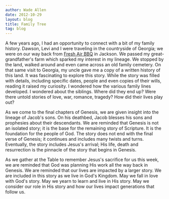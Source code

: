 ```yaml
---
author: Wade Allen
date: 2012-10-29
layout: blog
title: Family Tree
tag: blog
---
```


A few years ago, I had an opportunity to connect with a bit of my family history. Dawson, Levi and I were traveling in the countryside of Georgia; we were on our way back from [Fresh Air BBQ](http://www.freshairbarbecue.com/ "Home - Fresh Air Barbeque") in Jackson. We passed my great-grandfather's farm which sparked my interest in my lineage. We stopped by the land, walked around and even came across an old family cemetery. On that same visit to Georgia, my uncle gave me a copy of a written history of this land. It was fascinating to explore this story. While the story was filled with details, including specific dates, people and even copies of their wills, reading it raised my curiosity. I wondered how the various family lines developed. I wondered about the siblings. Where did they end up? Were there untold stories of love, war, romance, tragedy? How did their lives play out?

As we come to the final chapters of Genesis, we are given insight into the lineage of Jacob's sons. On his deathbed, Jacob blesses his sons and prophesies about their descendants. We are reminded that Genesis is not an isolated story; it is the base for the remaining story of Scripture. It is the foundation for the people of God. The story does not end with the final verse of Genesis; it continues and includes many twists and turns. Eventually, the story includes Jesus's arrival; His life, death and resurrection is the pinnacle of the story that begins in Genesis.

As we gather at the Table to remember Jesus's sacrifice for us this week, we are reminded that God was planning His work all the way back in Genesis. We are reminded that our lives are impacted by a larger story. We are included in this story as we live in God's Kingdom. May we fall in love with God's story. May we yearn to learn and live in His story. May we consider our role in His story and how our lives impact generations that follow us.